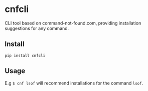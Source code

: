 # cnfcli
CLI tool based on command-not-found.com, providing installation suggestions for any command.

## Install

`pip install cnfcli`

## Usage

E.g `$ cnf lsof`
will recommend installations for the command `lsof`.
